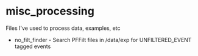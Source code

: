 # misc_processing 

Files I've used to process data, examples, etc

* no_filt_finder - Search PFFilt files in /data/exp for UNFILTERED_EVENT tagged events
